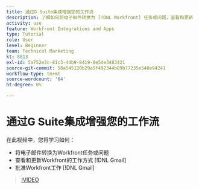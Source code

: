 ```yaml
---
title: 通过G Suite集成增强您的工作流
description: 了解如何将电子邮件转换为 [!DNL Workfront] 任务或问题，查看和更新 [!DNL Workfront] 从Gmail工作并批准 [!DNL Workfront] 从Gmail工作。
activity: use
feature: Workfront Integrations and Apps
type: Tutorial
role: User
level: Beginner
team: Technical Marketing
kt: 8813
exl-id: 5a752e3c-81c3-4db9-8419-0e5de3483421
source-git-commit: 58a545120b29a5f492344b89b77235e548e94241
workflow-type: tm+mt
source-wordcount: '64'
ht-degree: 0%

---
```


# 通过G Suite集成增强您的工作流

在此视频中，您将学习如何：

* 将电子邮件转换为Workfront任务或问题
* 查看和更新Workfront的工作方式 [!DNL Gmail]
* 批准Workfront工作 [!DNL Gmail]

>[!VIDEO](https://video.tv.adobe.com/v/335114/?quality=12)
